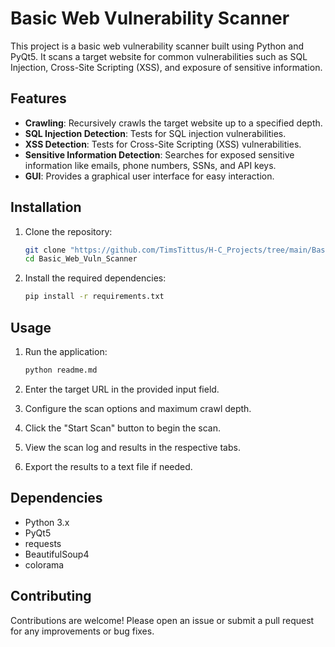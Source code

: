 # Basic Web Vulnerability Scanner

This project is a basic web vulnerability scanner built using Python and PyQt5. It scans a target website for common vulnerabilities such as SQL Injection, Cross-Site Scripting (XSS), and exposure of sensitive information.

## Features

- **Crawling**: Recursively crawls the target website up to a specified depth.
- **SQL Injection Detection**: Tests for SQL injection vulnerabilities.
- **XSS Detection**: Tests for Cross-Site Scripting (XSS) vulnerabilities.
- **Sensitive Information Detection**: Searches for exposed sensitive information like emails, phone numbers, SSNs, and API keys.
- **GUI**: Provides a graphical user interface for easy interaction.

## Installation

1. Clone the repository:
    ```bash
    git clone "https://github.com/TimsTittus/H-C_Projects/tree/main/Basic_Web_Vuln_Scanner"
    cd Basic_Web_Vuln_Scanner
    ```

2. Install the required dependencies:
    ```bash
    pip install -r requirements.txt
    ```

## Usage

1. Run the application:
    ```bash
    python readme.md
    ```

2. Enter the target URL in the provided input field.
3. Configure the scan options and maximum crawl depth.
4. Click the "Start Scan" button to begin the scan.
5. View the scan log and results in the respective tabs.
6. Export the results to a text file if needed.

## Dependencies

- Python 3.x
- PyQt5
- requests
- BeautifulSoup4
- colorama

## Contributing

Contributions are welcome! Please open an issue or submit a pull request for any improvements or bug fixes.